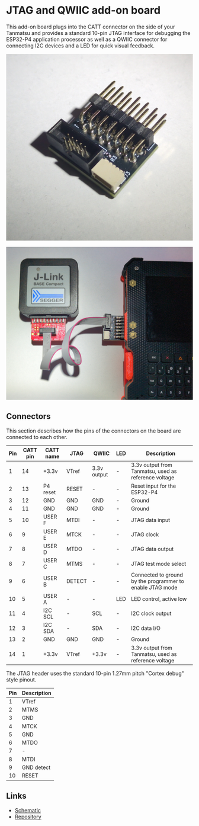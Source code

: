 # JTAG and QWIIC add-on board

This add-on board plugs into the CATT connector on the side of your Tanmatsu and provides a standard 10-pin JTAG interface for debugging the ESP32-P4 application processor as well as a QWIIC connector for connecting I2C devices and a LED for quick visual feedback.

![photo of JTAG addon 1](jtag-1.jpg)

![photo of JTAG addon 2](jtag-2.jpg)

## Connectors

This section describes how the pins of the connectors on the board are connected to each other.

| Pin      | CATT pin | CATT name  | JTAG        | QWIIC       | LED | Description                                               |
|----------|----------|------------|-------------|-------------|-----|-----------------------------------------------------------|
| 1        | 14       | +3.3v      | VTref       | 3.3v output | -   | 3.3v output from Tanmatsu, used as reference voltage      |
| 2        | 13       | P4 reset   | RESET       | -           | -   | Reset input for the ESP32-P4                              |
| 3        | 12       | GND        | GND         | GND         | -   | Ground                                                    |
| 4        | 11       | GND        | GND         | GND         | -   | Ground                                                    |
| 5        | 10       | USER F     | MTDI        | -           | -   | JTAG data input                                           |
| 6        | 9        | USER E     | MTCK        | -           | -   | JTAG clock                                                |
| 7        | 8        | USER D     | MTDO        | -           | -   | JTAG data output                                          |
| 8        | 7        | USER C     | MTMS        | -           | -   | JTAG test mode select                                     |
| 9        | 6        | USER B     | DETECT      | -           | -   | Connected to ground by the programmer to enable JTAG mode |
| 10       | 5        | USER A     | -           | -           | LED | LED control, active low                                   |
| 11       | 4        | I2C SCL    | -           | SCL         | -   | I2C clock output                                          |
| 12       | 3        | I2C SDA    | -           | SDA         | -   | I2C data I/O                                              |
| 13       | 2        | GND        | GND         | GND         | -   | Ground                                                    |
| 14       | 1        | +3.3v      | VTref       | +3.3v       | -   | 3.3v output from Tanmatsu, used as reference voltage      |

The JTAG header uses the standard 10-pin 1.27mm pitch "Cortex debug" style pinout.

| Pin      | Description |
|----------|-------------|
| 1        | VTref       |
| 2        | MTMS        |
| 3        | GND         |
| 4        | MTCK        |
| 5        | GND         |
| 6        | MTDO        |
| 7        | -           |
| 8        | MTDI        |
| 9        | GND detect  |
| 10       | RESET       |
  
## Links

 - [Schematic](schematic.pdf)
 - [Repository](https://github.com/Nicolai-Electronics/tanmatsu-addon-catt-jtag)